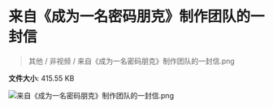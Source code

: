 # 来自《成为一名密码朋克》制作团队的一封信

> 其他 / 非视频 / 来自《成为一名密码朋克》制作团队的一封信.png

**文件大小**: 415.55 KB

<img src="https://file.hsyhx.top/video/其他/非视频/来自《成为一名密码朋克》制作团队的一封信.png"  alt="来自《成为一名密码朋克》制作团队的一封信.png" />
